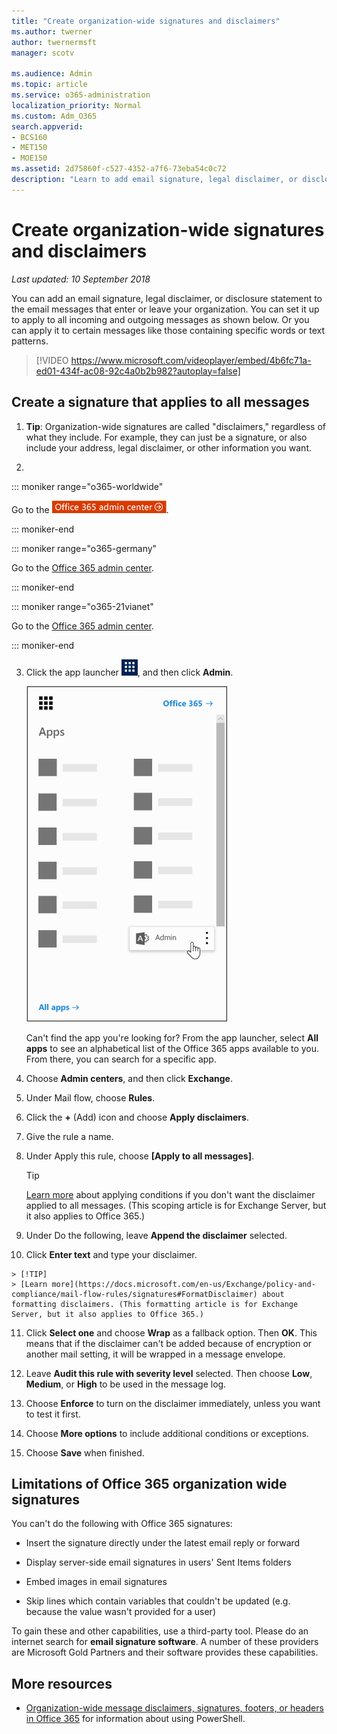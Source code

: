 ```yaml
---
title: "Create organization-wide signatures and disclaimers"
ms.author: twerner
author: twernermsft
manager: scotv

ms.audience: Admin
ms.topic: article
ms.service: o365-administration
localization_priority: Normal
ms.custom: Adm_O365
search.appverid:
- BCS160
- MET150
- MOE150
ms.assetid: 2d75860f-c527-4352-a7f6-73eba54c0c72
description: "Learn to add email signature, legal disclaimer, or disclosure statement to all the email messages that enter or leave your organization."
---
```


# Create organization-wide signatures and disclaimers

 *Last updated: 10 September 2018* 
  
You can add an email signature, legal disclaimer, or disclosure statement to the email messages that enter or leave your organization. You can set it up to apply to all incoming and outgoing messages as shown below. Or you can apply it to certain messages like those containing specific words or text patterns.
  
> [!VIDEO https://www.microsoft.com/videoplayer/embed/4b6fc71a-ed01-434f-ac08-92c4a0b2b982?autoplay=false]
  
## Create a signature that applies to all messages

1. **Tip**: Organization-wide signatures are called "disclaimers," regardless of what they include. For example, they can just be a signature, or also include your address, legal disclaimer, or other information you want. 
    
2. 
::: moniker range="o365-worldwide"

Go to the [![Click here to go to the Office 365 admin center.](../media/e00ba917-c3fb-4173-b344-43eb5c7eeb15.png)](https://portal.office.com/adminportal/home).

::: moniker-end

::: moniker range="o365-germany"

Go to the [Office 365 admin center](https://portal.office.de/adminportal/home).

::: moniker-end

::: moniker range="o365-21vianet"

Go to the [Office 365 admin center](https://login.partner.microsoftonline.cn).

::: moniker-end

3. Click the app launcher ![The app launcher icon in Office 365](../media/7502f4ec-3c9a-435d-a7b4-b9cda85189a7.png), and then click **Admin**.
    
    ![The Office 365 app launcher with the Admin app highlighted](../media/4eea9dbc-591b-48be-9916-322d41c6525b.png)
  
    Can't find the app you're looking for? From the app launcher, select **All apps** to see an alphabetical list of the Office 365 apps available to you. From there, you can search for a specific app. 
    
4. Choose **Admin centers**, and then click **Exchange**.
    
5. Under Mail flow, choose **Rules**.
    
6. Click the **+** (Add) icon and choose **Apply disclaimers**.
    
7. Give the rule a name.
    
8. Under Apply this rule, choose **[Apply to all messages]**.
    
    > [!TIP]
    > [Learn more](https://docs.microsoft.com/en-us/Exchange/policy-and-compliance/mail-flow-rules/signatures#Scoping) about applying conditions if you don't want the disclaimer applied to all messages. (This scoping article is for Exchange Server, but it also applies to Office 365.) 
  
9. Under Do the following, leave **Append the disclaimer** selected. 
    
10.  Click **Enter text** and type your disclaimer. 
    
    > [!TIP]
    > [Learn more](https://docs.microsoft.com/en-us/Exchange/policy-and-compliance/mail-flow-rules/signatures#FormatDisclaimer) about formatting disclaimers. (This formatting article is for Exchange Server, but it also applies to Office 365.) 
  
11. Click **Select one** and choose **Wrap** as a fallback option. Then **OK**. This means that if the disclaimer can't be added because of encryption or another mail setting, it will be wrapped in a message envelope.
    
12. Leave **Audit this rule with severity level** selected. Then choose **Low**, **Medium**, or **High** to be used in the message log. 
    
13. Choose **Enforce** to turn on the disclaimer immediately, unless you want to test it first. 
    
14. Choose **More options** to include additional conditions or exceptions. 
    
15. Choose **Save** when finished. 
    
## Limitations of Office 365 organization wide signatures

You can't do the following with Office 365 signatures:
  
- Insert the signature directly under the latest email reply or forward
    
- Display server-side email signatures in users' Sent Items folders
    
- Embed images in email signatures
    
- Skip lines which contain variables that couldn't be updated (e.g. because the value wasn't provided for a user)
    
To gain these and other capabilities, use a third-party tool. Please do an internet search for **email signature software**. A number of these providers are Microsoft Gold Partners and their software provides these capabilities. 
  
## More resources

- [Organization-wide message disclaimers, signatures, footers, or headers in Office 365](https://docs.microsoft.com/en-us/exchange/security-and-compliance/mail-flow-rules/disclaimers-signatures-footers-or-headers) for information about using PowerShell. 
    

